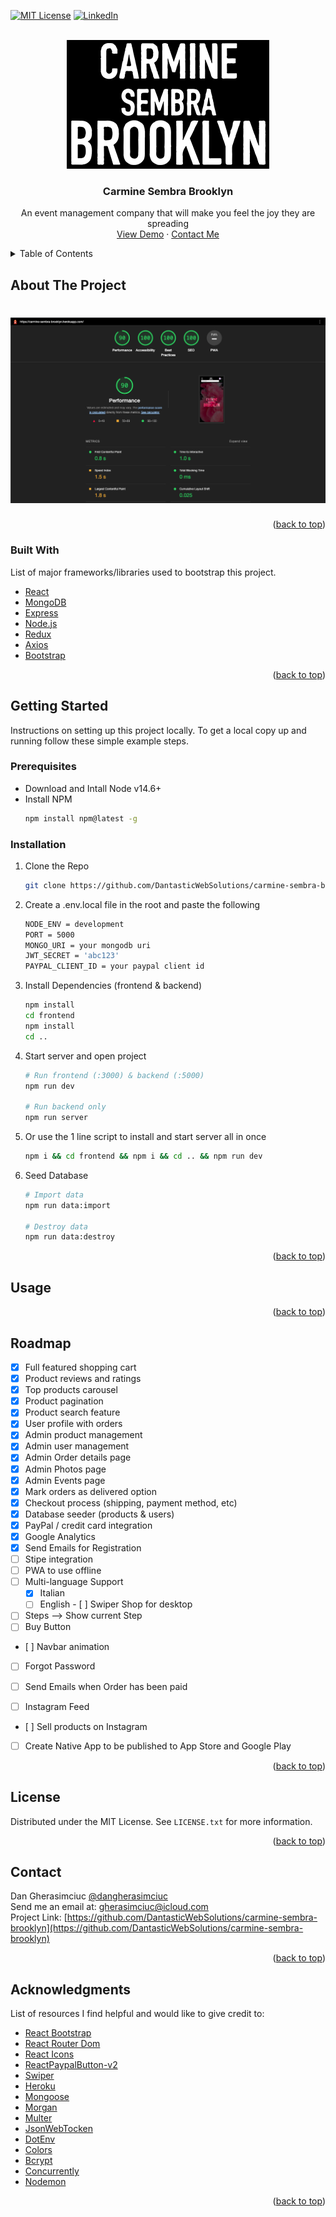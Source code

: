 <div id="top"></div>

[![MIT License][license-shield]][license-url]
[![LinkedIn][linkedin-shield]][linkedin-url]

<!-- PROJECT LOGO -->
<br />
<div align="center">
  <a href="https://github.com/DantasticWebSolutions/carmine-sembra-brooklyn">
    <img src="frontend/src/asset/logo/logo.png" alt="Logo" >
  </a>

  <h3 align="center">Carmine Sembra Brooklyn</h3>

  <p align="center">
    An event management company that will make you feel the joy they are spreading
    <br />
    <a href="https://carmine-sembra-brooklyn.herokuapp.com" target="_blank">View Demo</a>
    ·
    <a href="mailto:gherasimciuc@icloud.com">Contact Me</a>
  </p>
</div>

<!-- TABLE OF CONTENTS -->
<details>
  <summary>Table of Contents</summary>
  <ol>
    <li>
      <a href="#about-the-project">About The Project</a>
      <ul>
        <li><a href="#built-with">Built With</a></li>
      </ul>
    </li>
    <li>
      <a href="#getting-started">Getting Started</a>
      <ul>
        <li><a href="#prerequisites">Prerequisites</a></li>
        <li><a href="#installation">Installation</a></li>
      </ul>
    </li>
    <li><a href="#usage">Usage</a></li>
    <li><a href="#roadmap">Roadmap</a></li>
    <li><a href="#license">License</a></li>
    <li><a href="#contact">Contact</a></li>
    <li><a href="#acknowledgments">Acknowledgments</a></li>
  </ol>
</details>

<!-- ABOUT THE PROJECT -->

## About The Project

# ![screenshot](https://github.com/DantasticWebSolutions/carmine-sembra-brooklyn/blob/main/frontend/src/asset/performance.png)

<!--  -->

<p align="right">(<a href="#top">back to top</a>)</p>

<!-- BUILT WITH -->

### Built With

List of major frameworks/libraries used to bootstrap this project.

- [React](https://www.npmjs.com/package/react)
- [MongoDB]()
- [Express]()
- [Node.js]()
- [Redux]()
- [Axios]()
- [Bootstrap](https://www.npmjs.com/package/bootstrap)

<p align="right">(<a href="#top">back to top</a>)</p>

<!-- GETTING STARTED -->

## Getting Started

Instructions on setting up this project locally.
To get a local copy up and running follow these simple example steps.

### Prerequisites

- Download and Intall Node v14.6+
- Install NPM
  ```sh
  npm install npm@latest -g
  ```

### Installation

1. Clone the Repo
   ```sh
   git clone https://github.com/DantasticWebSolutions/carmine-sembra-brooklyn.git
   ```
2. Create a .env.local file in the root and paste the following
   ```sh
   NODE_ENV = development
   PORT = 5000
   MONGO_URI = your mongodb uri
   JWT_SECRET = 'abc123'
   PAYPAL_CLIENT_ID = your paypal client id
   ```
3. Install Dependencies (frontend & backend)
   ```sh
   npm install
   cd frontend
   npm install
   cd ..
   ```
4. Start server and open project

   ```sh
   # Run frontend (:3000) & backend (:5000)
   npm run dev

   # Run backend only
   npm run server
   ```

5. Or use the 1 line script to install and start server all in once

   ```sh
   npm i && cd frontend && npm i && cd .. && npm run dev
   ```

6. Seed Database

   ```sh
   # Import data
   npm run data:import

   # Destroy data
   npm run data:destroy
   ```

   <p align="right">(<a href="#top">back to top</a>)</p>

<!-- USAGE EXAMPLES -->

## Usage

<p align="right">(<a href="#top">back to top</a>)</p>

<!-- ROADMAP -->

## Roadmap

- [x] Full featured shopping cart
- [x] Product reviews and ratings
- [x] Top products carousel
- [x] Product pagination
- [x] Product search feature
- [x] User profile with orders
- [x] Admin product management
- [x] Admin user management
- [x] Admin Order details page
- [x] Admin Photos page
- [x] Admin Events page
- [x] Mark orders as delivered option
- [x] Checkout process (shipping, payment method, etc)
- [x] Database seeder (products & users)
- [x] PayPal / credit card integration
- [x] Google Analytics
- [x] Send Emails for Registration
- [ ] Stipe integration
- [ ] PWA to use offline
- [ ] Multi-language Support
  - [x] Italian
  - [ ] English
- [ ] Swiper Shop for desktop
- [ ] Steps --> Show current Step
- [ ] Buy Button 
- [ ] Navbar animation
- [ ] Forgot Password
- [ ] Send Emails when Order has been paid

- [ ] Instagram Feed
- [ ] Sell products on Instagram
- [ ] Create Native App to be published to App Store and Google Play

<p align="right">(<a href="#top">back to top</a>)</p>

<!-- LICENSE -->

## License

Distributed under the MIT License. See `LICENSE.txt` for more information.

<p align="right">(<a href="#top">back to top</a>)</p>

<!-- CONTACT -->

## Contact

Dan Gherasimciuc
[@dangherasimciuc](https://www.linkedin.com/in/dangherasimciuc/) \
Send me an email at: [gherasimciuc@icloud.com](mailto:gherasimciuc@icloud.com) \
Project Link: [https://github.com/DantasticWebSolutions/carmine-sembra-brooklyn](https://github.com/DantasticWebSolutions/carmine-sembra-brooklyn)

<p align="right">(<a href="#top">back to top</a>)</p>

<!-- ACKNOWLEDGMENTS -->

## Acknowledgments

List of resources I find helpful and would like to give credit to:

- [React Bootstrap](https://www.npmjs.com/package/react-bootstrap)
- [React Router Dom](https://reactrouter.com/)
- [React Icons](https://react-icons.github.io/react-icons/search)
- [ReactPaypalButton-v2]()
- [Swiper]()
- [Heroku]()
- [Mongoose]()
- [Morgan]()
- [Multer]()
- [JsonWebTocken]()
- [DotEnv]()
- [Colors]()
- [Bcrypt]()
- [Concurrently]()
- [Nodemon]()

<p align="right">(<a href="#top">back to top</a>)</p>

<!-- LINKS & IMAGES -->

[license-shield]: https://img.shields.io/github/license/othneildrew/Best-README-Template.svg?style=for-the-badge
[license-url]: https://github.com/DantasticWebSolutions/weekly-planner/blob/main/LICENSE.txt
[linkedin-shield]: https://img.shields.io/badge/-LinkedIn-black.svg?style=for-the-badge&logo=linkedin&colorB=555
[linkedin-url]: https://www.linkedin.com/in/dangherasimciuc/
